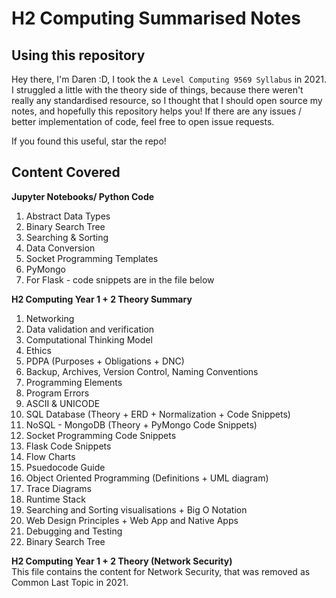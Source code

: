 # H2 Computing Summarised Notes

## Using this repository
Hey there, I'm Daren :D, I took the `A Level Computing 9569 Syllabus` in 2021. I struggled a little with the theory side of things, because there weren't really any standardised resource, so I thought that I should open source my notes, and hopefully this repository helps you! If there are any issues / better implementation of code, feel free to open issue requests.

If you found this useful, star the repo!
## Content Covered
**Jupyter Notebooks/ Python Code**
1. Abstract Data Types
2. Binary Search Tree
3. Searching & Sorting
4. Data Conversion
5. Socket Programming Templates
6. PyMongo
7. For Flask - code snippets are in the file below

**H2 Computing Year 1 + 2 Theory Summary**
1.  Networking
2.  Data validation and verification
3.  Computational Thinking Model
4.  Ethics
5.  PDPA (Purposes + Obligations + DNC)
6.  Backup, Archives, Version Control, Naming Conventions
7.  Programming Elements
8.  Program Errors
9.  ASCII & UNICODE
10. SQL Database (Theory + ERD + Normalization + Code Snippets)
11. NoSQL - MongoDB (Theory + PyMongo Code Snippets)
12. Socket Programming Code Snippets
13. Flask Code Snippets
14. Flow Charts
15. Psuedocode Guide
16. Object Oriented Programming (Definitions + UML diagram)
17. Trace Diagrams
18. Runtime Stack
19. Searching and Sorting visualisations + Big O Notation
20. Web Design Principles + Web App and Native Apps
21. Debugging and Testing
22. Binary Search Tree

**H2 Computing Year 1 + 2 Theory (Network Security)**<br>
This file contains the content for Network Security, that was removed as Common Last Topic in 2021.

